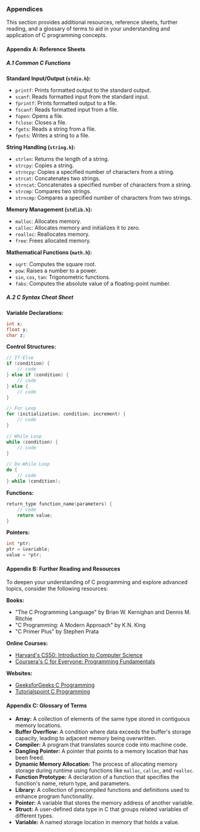 ### Appendices

This section provides additional resources, reference sheets, further reading, and a glossary of terms to aid in your understanding and application of C programming concepts.

#### Appendix A: Reference Sheets

##### A.1 Common C Functions

**Standard Input/Output (`stdio.h`):**
- `printf`: Prints formatted output to the standard output.
- `scanf`: Reads formatted input from the standard input.
- `fprintf`: Prints formatted output to a file.
- `fscanf`: Reads formatted input from a file.
- `fopen`: Opens a file.
- `fclose`: Closes a file.
- `fgets`: Reads a string from a file.
- `fputs`: Writes a string to a file.

**String Handling (`string.h`):**
- `strlen`: Returns the length of a string.
- `strcpy`: Copies a string.
- `strncpy`: Copies a specified number of characters from a string.
- `strcat`: Concatenates two strings.
- `strncat`: Concatenates a specified number of characters from a string.
- `strcmp`: Compares two strings.
- `strncmp`: Compares a specified number of characters from two strings.

**Memory Management (`stdlib.h`):**
- `malloc`: Allocates memory.
- `calloc`: Allocates memory and initializes it to zero.
- `realloc`: Reallocates memory.
- `free`: Frees allocated memory.

**Mathematical Functions (`math.h`):**
- `sqrt`: Computes the square root.
- `pow`: Raises a number to a power.
- `sin`, `cos`, `tan`: Trigonometric functions.
- `fabs`: Computes the absolute value of a floating-point number.

##### A.2 C Syntax Cheat Sheet

**Variable Declarations:**
```c
int x;
float y;
char z;
```

**Control Structures:**
```c
// If-Else
if (condition) {
    // code
} else if (condition) {
    // code
} else {
    // code
}

// For Loop
for (initialization; condition; increment) {
    // code
}

// While Loop
while (condition) {
    // code
}

// Do-While Loop
do {
    // code
} while (condition);
```

**Functions:**
```c
return_type function_name(parameters) {
    // code
    return value;
}
```

**Pointers:**
```c
int *ptr;
ptr = &variable;
value = *ptr;
```

#### Appendix B: Further Reading and Resources

To deepen your understanding of C programming and explore advanced topics, consider the following resources:

**Books:**
- "The C Programming Language" by Brian W. Kernighan and Dennis M. Ritchie
- "C Programming: A Modern Approach" by K.N. King
- "C Primer Plus" by Stephen Prata

**Online Courses:**
- [Harvard's CS50: Introduction to Computer Science](https://www.edx.org/course/cs50s-introduction-to-computer-science)
- [Coursera's C for Everyone: Programming Fundamentals](https://www.coursera.org/learn/c-for-everyone)

**Websites:**
- [GeeksforGeeks C Programming](https://www.geeksforgeeks.org/c-programming-language/)
- [Tutorialspoint C Programming](https://www.tutorialspoint.com/cprogramming/index.htm)

#### Appendix C: Glossary of Terms

- **Array:** A collection of elements of the same type stored in contiguous memory locations.
- **Buffer Overflow:** A condition where data exceeds the buffer's storage capacity, leading to adjacent memory being overwritten.
- **Compiler:** A program that translates source code into machine code.
- **Dangling Pointer:** A pointer that points to a memory location that has been freed.
- **Dynamic Memory Allocation:** The process of allocating memory storage during runtime using functions like `malloc`, `calloc`, and `realloc`.
- **Function Prototype:** A declaration of a function that specifies the function's name, return type, and parameters.
- **Library:** A collection of precompiled functions and definitions used to enhance program functionality.
- **Pointer:** A variable that stores the memory address of another variable.
- **Struct:** A user-defined data type in C that groups related variables of different types.
- **Variable:** A named storage location in memory that holds a value.